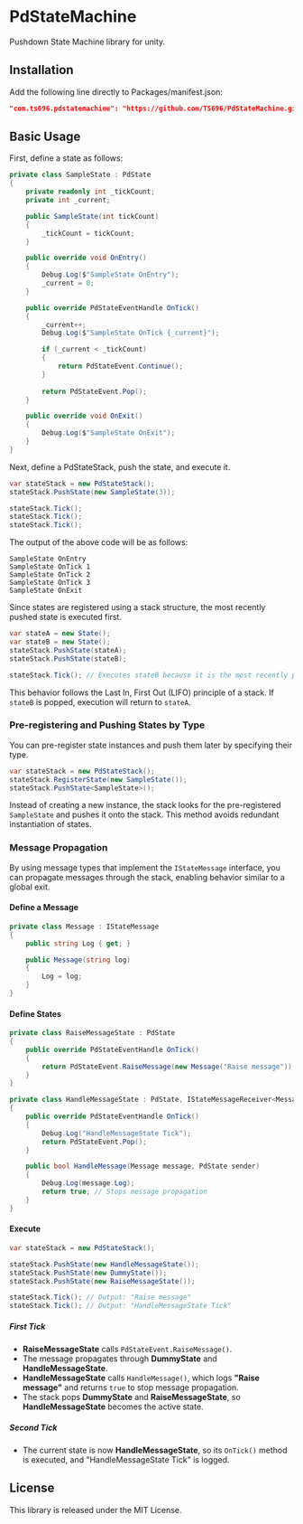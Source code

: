 # PdStateMachine
Pushdown State Machine library for unity.

## Installation
Add the following line directly to Packages/manifest.json:
```json
"com.ts696.pdstatemachine": "https://github.com/TS696/PdStateMachine.git?path=Assets/Plugins/PdStateMachine#2.0.1"
```

## Basic Usage
First, define a state as follows:
```csharp
private class SampleState : PdState
{
    private readonly int _tickCount;
    private int _current;

    public SampleState(int tickCount)
    {
        _tickCount = tickCount;
    }

    public override void OnEntry()
    {
        Debug.Log($"SampleState OnEntry");
        _current = 0;
    }

    public override PdStateEventHandle OnTick()
    {
        _current++;
        Debug.Log($"SampleState OnTick {_current}");

        if (_current < _tickCount)
        {
            return PdStateEvent.Continue();
        }
        
        return PdStateEvent.Pop();
    }

    public override void OnExit()
    {
        Debug.Log($"SampleState OnExit");
    }
}
```

Next, define a PdStateStack, push the state, and execute it.
```csharp
var stateStack = new PdStateStack();
stateStack.PushState(new SampleState(3));

stateStack.Tick();
stateStack.Tick();
stateStack.Tick();
```

The output of the above code will be as follows:
```
SampleState OnEntry
SampleState OnTick 1
SampleState OnTick 2
SampleState OnTick 3
SampleState OnExit
```

Since states are registered using a stack structure, the most recently pushed state is executed first.
```csharp
var stateA = new State();
var stateB = new State();
stateStack.PushState(stateA);
stateStack.PushState(stateB);

stateStack.Tick(); // Executes stateB because it is the most recently pushed state
```
This behavior follows the Last In, First Out (LIFO) principle of a stack. If `stateB` is popped, execution will return to `stateA`.

### Pre-registering and Pushing States by Type
You can pre-register state instances and push them later by specifying their type.
```csharp
var stateStack = new PdStateStack();
stateStack.RegisterState(new SampleState());
stateStack.PushState<SampleState>();
```
Instead of creating a new instance, the stack looks for the pre-registered `SampleState` and pushes it onto the stack. This method avoids redundant instantiation of states.

### Message Propagation
By using message types that implement the `IStateMessage` interface, you can propagate messages through the stack, enabling behavior similar to a global exit.
#### Define a Message
```csharp
private class Message : IStateMessage
{
    public string Log { get; }

    public Message(string log)
    {
        Log = log;
    }
}
```
#### Define States
```csharp
private class RaiseMessageState : PdState
{
    public override PdStateEventHandle OnTick()
    {
        return PdStateEvent.RaiseMessage(new Message("Raise message"));
    }
}

private class HandleMessageState : PdState, IStateMessageReceiver<Message>
{
    public override PdStateEventHandle OnTick()
    {
        Debug.Log("HandleMessageState Tick");
        return PdStateEvent.Pop();
    }

    public bool HandleMessage(Message message, PdState sender)
    {
        Debug.Log(message.Log);
        return true; // Stops message propagation
    }
}
```
#### Execute
```csharp
var stateStack = new PdStateStack();

stateStack.PushState(new HandleMessageState());
stateStack.PushState(new DummyState());
stateStack.PushState(new RaiseMessageState());

stateStack.Tick(); // Output: "Raise message"
stateStack.Tick(); // Output: "HandleMessageState Tick"
```

##### First Tick
- **RaiseMessageState** calls `PdStateEvent.RaiseMessage()`.  
- The message propagates through **DummyState** and **HandleMessageState**.  
- **HandleMessageState** calls `HandleMessage()`, which logs **"Raise message"** and returns `true` to stop message propagation.  
- The stack pops **DummyState** and **RaiseMessageState**, so **HandleMessageState** becomes the active state.  
##### Second Tick
- The current state is now **HandleMessageState**, so its `OnTick()` method is executed, and "HandleMessageState Tick" is logged.

## License
This library is released under the MIT License.

